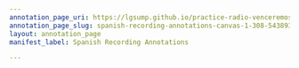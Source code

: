```yaml
---
annotation_page_uri: https://lgsump.github.io/practice-radio-venceremos/annotations/spanish-recording-annotations-canvas-1-308-543893.json
annotation_page_slug: spanish-recording-annotations-canvas-1-308-543893
layout: annotation_page
manifest_label: Spanish Recording Annotations

---
```

